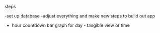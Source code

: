 steps

-set up database
-adjust everything and make new steps to build out app
- hour countdown bar graph for day - tangible view of time
